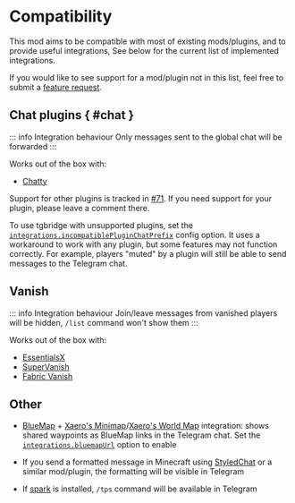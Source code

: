 # Compatibility

This mod aims to be compatible with most of existing mods/plugins,
and to provide useful integrations,
See below for the current list of implemented integrations.

If you would like to see support for a mod/plugin not in this list,
feel free to submit a [feature request](https://github.com/vanutp/tgbridge/issues/new?template=feature_request.yml).

## Chat plugins { #chat }

::: info Integration behaviour
Only messages sent to the global chat will be forwarded
:::

Works out of the box with:

- [Chatty](https://www.spigotmc.org/resources/chatty-lightweight-universal-bukkit-chat-system-solution-1-7-10-1-20.59411/)

Support for other plugins is tracked in [#71](https://github.com/vanutp/tgbridge/issues/71).
If you need support for your plugin, please leave a comment there.

To use tgbridge with unsupported plugins, set the [`integrations.incompatiblePluginChatPrefix`](/en/reference#incompatiblepluginchatprefix)
config option. It uses a workaround to work with any plugin, but some features may not function correctly.
For example, players "muted" by a plugin will still be able to send messages to the Telegram chat.

## Vanish

::: info Integration behaviour
Join/leave messages from vanished players will be hidden, `/list` command won't show them
:::

Works out of the box with:

- [EssentialsX](https://modrinth.com/plugin/essentialsx)
- [SuperVanish](https://www.spigotmc.org/resources/supervanish-be-invisible.1331/)
- [Fabric Vanish](https://modrinth.com/mod/vanish)

## Other

- [BlueMap](https://modrinth.com/plugin/bluemap) +
  [Xaero's Minimap](https://modrinth.com/mod/xaeros-minimap)/[Xaero's World Map](https://modrinth.com/mod/xaeros-world-map) integration:
  shows shared waypoints as BlueMap links in the Telegram chat. Set the [`integrations.bluemapUrl`](/en/reference#bluemapurl)
  option to enable

- If you send a formatted message in Minecraft using [StyledChat](https://modrinth.com/mod/styled-chat)
  or a similar mod/plugin, the formatting will be visible in Telegram 

- If [spark](https://modrinth.com/mod/spark) is installed, `/tps` command will be available in Telegram
